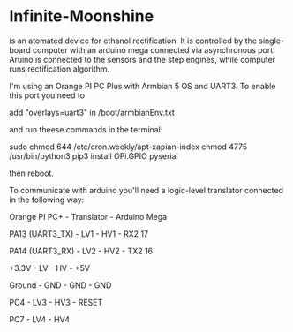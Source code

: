 # Infinite-Moonshine
is an atomated device for ethanol rectification. It is controlled by the single-board computer with an arduino mega connected via asynchronous port. Aruino is connected to the sensors and the step engines, while computer runs rectification algorithm.

I'm using an Orange PI PC Plus with Armbian 5 OS and UART3. To enable this port you need to

add "overlays=uart3" in /boot/armbianEnv.txt

and run theese commands in the terminal:

sudo chmod 644 /etc/cron.weekly/apt-xapian-index
chmod 4775 /usr/bin/python3
pip3 install OPi.GPIO pyserial

then reboot.

To communicate with arduino you'll need a logic-level translator connected in the following way:

Orange PI PC+   - Translator - Arduino Mega

PA13 (UART3_TX) - LV1 - HV1 - RX2 17

PA14 (UART3_RX) - LV2 - HV2 - TX2 16

+3.3V           - LV  - HV  - +5V

Ground          - GND - GND - GND

PC4             - LV3 - HV3 - RESET

PC7             - LV4 - HV4
